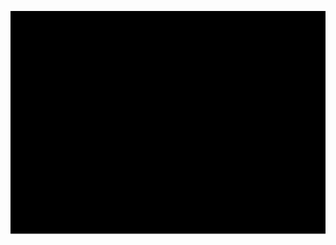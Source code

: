 [![pipboy-3000-boot](https://raw.githubusercontent.com/kleo/pipboy-3000-boot/master/svg/termtosvg_unzww9gs.svg)](https://github.com/kleo/pipboy-3000-boot)
